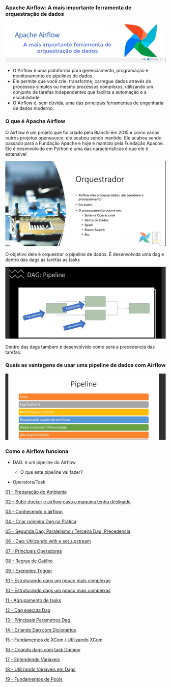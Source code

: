 
### Apache Airflow: A mais importante ferramenta de orquestração de dados

<img src="https://github.com/JosiTubaroski/Data_Enginer/blob/main/imgs/Apache_Airflow.png">

- O Airflow é uma plataforma para gerenciamento, programação e monitoramento de pipelines de dados.
- Ele permite que você crie, transforme, carregue dados através de processos simples ou mesmo processos complexos, utilizando um conjunto de tarefas independentes que facilita a automação e a escabilidade.
- O Airflow é, sem dúvida, uma das principais ferramentas de engenharia de dados moderno.

### O que é Apache Airflow

O Airflow é um projeto que foi criado pela Bianchi em 2015 e como vários outros projetos opensource, ele acabou sendo mantido.
Ele acabou sendo passado para a Fundação Apache e hoje é mantido pela Fundação Apache.
Ele é desenvolvido em Python e uma das caracteristicas é que ele é extensivel

<img src="https://github.com/JosiTubaroski/Data_Enginer/blob/main/imgs/Orquestrador.png">

O objetivo dele é orquestrar o pipeline de dados.
É desenvolvida uma dag e dentro das dags as tarefas as tasks

<img src="https://github.com/JosiTubaroski/Data_Enginer/blob/main/imgs/Dag.png">

Dentro das dags tambem é desenvolvido como será a precedencia das tarefas.

### Quais as vantagens de usar uma pipeline de dados com Airflow

<img src="https://github.com/JosiTubaroski/Data_Enginer/blob/main/imgs/Vantagens.png">

### Como o Airflow funciona

- DAG: é um pipeline do Airflow
   - O que este pipeline vai fazer?
     
- Operators/Task

<div> 
<p><a href="https://github.com/JosiTubaroski/Airflow_Preparar_Ambiente/blob/main/README.md">01 - Preparação do Ambiente</a></p>
</div> 

<div> 
<p><a href="https://github.com/JosiTubaroski/Subir_Docker/blob/main/README.md">02 - Subir docker e airflow caso a máquina tenha desligado</a></p>
</div> 

<div> 
<p><a href="https://github.com/JosiTubaroski/Conhecendo_Airflow">03 - Conhecendo o airflow.</a></p>
</div> 

<div> 
<p><a href="https://github.com/JosiTubaroski/Criar_DAG_Airflow">04 - Criar primeira Dag na Prática</a></p>
</div> 

<div> 
<p><a href="https://github.com/JosiTubaroski/Segunda_Dag_Paralelismo">05 - Segunda Dag: Paralelismo / Terceira Dag: Precedencia</a></p>
</div> 

<div> 
<p><a href="https://github.com/JosiTubaroski/Quarta_Dag/tree/main">06 - Dag: Utilizando with e set_upstream</a></p>
</div> 

<div> 
<p><a href="https://github.com/JosiTubaroski/Principais_Operadores/blob/main/README.md">07 - Principais Operadores</a></p>
</div> 

<div> 
<p><a href="https://github.com/JosiTubaroski/Regras_Gatilho/blob/main/README.md">08 - Regras de Gatilho</a></p>
</div> 

<div> 
<p><a href="https://github.com/JosiTubaroski/Exemplo_Trigger/blob/main/README.md">09 - Exemplos Trigger</a></p>
</div> 

<div> 
<p><a href="https://github.com/JosiTubaroski/Criando_Dags_Complexas/tree/main">10 - Estruturando dags um pouco mais complexas</a></p>
</div> 

<div> 
<p><a href="https://github.com/JosiTubaroski/Criando_Dags_Complexas/tree/main">10 - Estruturando dags um pouco mais complexas</a></p>
</div> 

<div> 
<p><a href="https://github.com/JosiTubaroski/Agrupando_com_task_group/blob/main/README.md">11 - Agrupamento de tasks</a></p>
</div> 

<div> 
<p><a href="https://github.com/JosiTubaroski/Dag_Executa_Dag">12 - Dag executa Dag</a></p>
</div> 

<div> 
<p><a href="https://github.com/JosiTubaroski/Parametros_Dag/blob/main/README.md">13 - Principais Parametros Dag</a></p>
</div> 

<div> 
<p><a href="https://github.com/JosiTubaroski/Criando-Dag-com-Dicionarios/blob/main/README.md">14 - Criando Dag com Dicionários</a></p>
</div> 

<div> 
<p><a href="https://github.com/JosiTubaroski/Xcom/blob/main/README.md">15 - Fundamentos de XCom / Utilizando XCom</a></p>
</div> 

<div> 
<p><a href="https://github.com/JosiTubaroski/Dags_Exercicios/blob/main/dummy.py">16 - Criando dags com task Dummy</a></p>
</div> 

<div> 
<p><a href="https://github.com/JosiTubaroski/Apache_Airflow_Princial/blob/main/img/2.1.Variaveis.pdf">17 - Entendendo Variaveis</a></p>
</div> 

<div> 
<p><a href="https://github.com/JosiTubaroski/Apache_Airflow_Princial/blob/main/img/variaveis.py">18 - Utilizando Variaveis em Dags</a></p>
</div> 

<div> 
<p><a href="https://github.com/JosiTubaroski/Apache_Airflow_Princial/blob/main/img/variaveis.py">19 - Fundamentos de Pools</a></p>
</div> 





